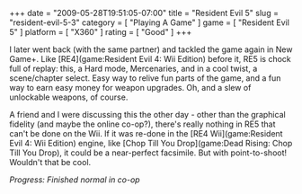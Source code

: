 +++
date = "2009-05-28T19:51:05-07:00"
title = "Resident Evil 5"
slug = "resident-evil-5-3"
category = [ "Playing A Game" ]
game = [ "Resident Evil 5" ]
platform = [ "X360" ]
rating = [ "Good" ]
+++

I later went back (with the same partner) and tackled the game again in New Game+.  Like [RE4](game:Resident Evil 4: Wii Edition) before it, RE5 is chock full of replay: this, a Hard mode, Mercenaries, and in a cool twist, a scene/chapter select.  Easy way to relive fun parts of the game, and a fun way to earn easy money for weapon upgrades.  Oh, and a slew of unlockable weapons, of course.

A friend and I were discussing this the other day - other than the graphical fidelity (and maybe the online co-op?), there's really nothing in RE5 that can't be done on the Wii.  If it was re-done in the [RE4 Wii](game:Resident Evil 4: Wii Edition) engine, like [Chop Till You Drop](game:Dead Rising: Chop Till You Drop), it could be a near-perfect facsimile.  But with point-to-shoot!  Wouldn't that be cool.

<i>Progress: Finished normal in co-op</i>